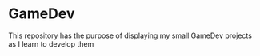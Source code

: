 # GameDev

<p> This repository has the purpose of displaying my small GameDev projects as I learn to develop them </p>
